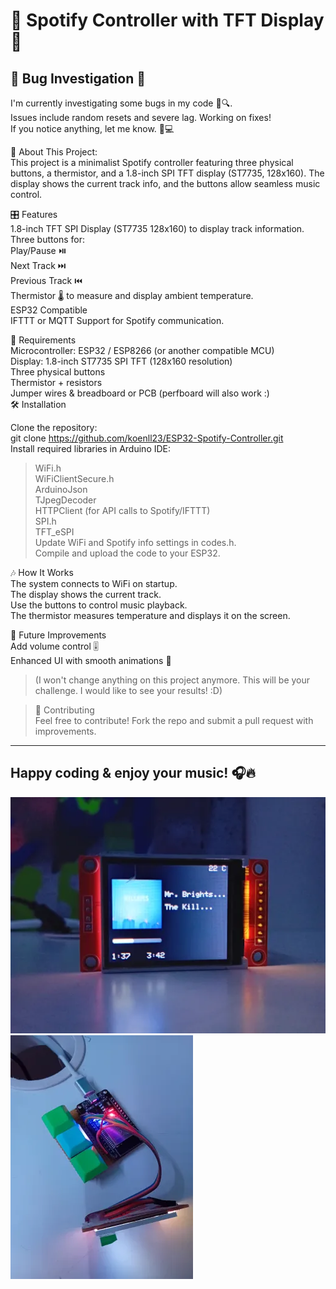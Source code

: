 # 🎵 Spotify Controller with TFT Display 🎵

## 🚨 Bug Investigation 🚨  
I'm currently investigating some bugs in my code 🧐🔍.  
Issues include random resets and severe lag. Working on fixes!  
If you notice anything, let me know. 🚀💻  

🚀 About This Project:  
This project is a minimalist Spotify controller featuring three physical buttons, a thermistor, and a 1.8-inch SPI TFT display (ST7735, 128x160). The display shows the current track info, and the buttons allow seamless music control.  
  
🎛️ Features  
1.8-inch TFT SPI Display (ST7735 128x160) to display track information.  
Three buttons for:  
Play/Pause ⏯️  
Next Track ⏭️  
Previous Track ⏮️  
Thermistor 🌡️ to measure and display ambient temperature.  
ESP32 Compatible  
IFTTT or MQTT Support for Spotify communication.  
  
🔧 Requirements  
Microcontroller: ESP32 / ESP8266 (or another compatible MCU)  
Display: 1.8-inch ST7735 SPI TFT (128x160 resolution)  
Three physical buttons  
Thermistor + resistors  
Jumper wires & breadboard or PCB (perfboard will also work :)  
🛠️ Installation  
  
Clone the repository:  
git clone https://github.com/koenll23/ESP32-Spotify-Controller.git    
Install required libraries in Arduino IDE:  
> WiFi.h  
> WiFiClientSecure.h  
> ArduinoJson  
> TJpegDecoder  
> HTTPClient (for API calls to Spotify/IFTTT)  
> SPI.h  
> TFT_eSPI  
> Update WiFi and Spotify info settings in codes.h.  
Compile and upload the code to your ESP32.
   
🎶 How It Works   
The system connects to WiFi on startup.  
The display shows the current track.  
Use the buttons to control music playback.  
The thermistor measures temperature and displays it on the screen.
  
🔮 Future Improvements  
Add volume control 🎚️  
Enhanced UI with smooth animations 🎨  
 > (I won't change anything on this project anymore. This will be your challenge. I would like to see your results! :D)  
  
> 🤝 Contributing  
> Feel free to contribute! Fork the repo and submit a pull request with improvements.  
---  
Happy coding & enjoy your music! 🎧🔥  
---  

![User Interface Display](user-interface-display.jpg)
![Hardware Setup](hardware-setup.jpg)
